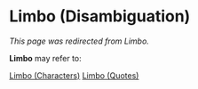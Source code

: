 # Limbo (Disambiguation)
*This page was redirected from Limbo.*

**Limbo** may refer to:

[Limbo (Characters)](/characters/limbo-characters.md)
[Limbo (Quotes)](/quotes/limbo-quotes.md)
